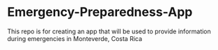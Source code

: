 # Emergency-Preparedness-App
This repo is for creating an app that will be used to provide information during emergencies in Monteverde, Costa Rica
